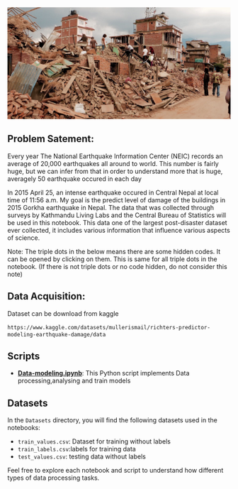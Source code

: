 <img src="../Docs/earthquake.jpg">

## Problem Satement:
Every year The National Earthquake Information Center (NEIC) records an average of 20,000 earthquakes all around to world. This number is fairly huge, but we can infer from that in order to understand more that is huge, averagely 50 earthquake occured in each day


In 2015 April 25, an intense earthquake occured in Central Nepal at local time of 11:56 a.m. My goal is the predict level of damage of the buildings in 2015 Gorkha earthquake in Nepal. The data that was collected through surveys by Kathmandu Living Labs and the Central Bureau of Statistics will be used in this notebook. This data one of the largest post-disaster dataset ever collected, it includes various information that influence various aspects of science.

Note: The triple dots in the below means there are some hidden codes. It can be opened by clicking on them. This is same for all triple dots in the notebook. (If there is not triple dots or no code hidden, do not consider this note)

## Data Acquisition:

Dataset can be download from kaggle

```
https://www.kaggle.com/datasets/mullerismail/richters-predictor-modeling-earthquake-damage/data
```

## Scripts

- **[Data-modeling.ipynb](Data-modeling.ipynb)**: This Python script implements Data processing,analysing and train models

## Datasets

In the `Datasets` directory, you will find the following datasets used in the notebooks:

- `train_values.csv`: Dataset for training without labels
- `train_labels.csv`:labels for training data
- `test_values.csv`: testing data without labels

Feel free to explore each notebook and script to understand how different types of data processing tasks.